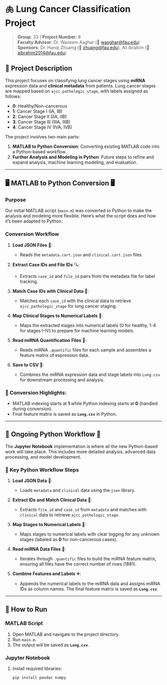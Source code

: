 # 🫁 Lung Cancer Classification Project

> **Group**: 33 | **Project Number**: 8  
> **Faculty Advisor**: Dr. Waseem Asghar (📧 wasghar@fau.edu)  
> **Sponsors**: Dr. Hanqi Zhuang (📧 zhuang@fau.edu), Ali Ibrahim (📧 aibrahim2014@fau.edu)  

## 📜 Project Description
This project focuses on classifying lung cancer stages using **miRNA** expression data and **clinical metadata** from patients. Lung cancer stages are mapped based on `ajcc_pathologic_stage`, with labels assigned as follows:
- **0**: Healthy/Non-cancerous
- **1**: Cancer Stage I (IA, IB)
- **2**: Cancer Stage II (IIA, IIB)
- **3**: Cancer Stage III (IIIA, IIIB)
- **4**: Cancer Stage IV (IVA, IVB)

The project involves two main parts:
1. **MATLAB to Python Conversion**: Converting existing MATLAB code into a Python-based workflow.
2. **Further Analysis and Modeling in Python**: Future steps to refine and expand analysis, machine learning modeling, and evaluation.

---

## 🖥️ MATLAB to Python Conversion 🖥️
### Purpose
Our initial MATLAB script (`main.m`) was converted to Python to make the analysis and modeling more flexible. Here’s what the script does and how it’s been adapted to Python.

### Conversion Workflow
1. **Load JSON Files** 📂: 
   - Reads the `metadata.cart.json` and `clinical.cart.json` files.
   
2. **Extract Case IDs and File IDs** 🔍:
   - Extracts `case_id` and `file_id` pairs from the metadata file for label tracking.

3. **Match Case IDs with Clinical Data** 🔗:
   - Matches each `case_id` with the clinical data to retrieve `ajcc_pathologic_stage` for lung cancer staging.

4. **Map Clinical Stages to Numerical Labels** 🔢:
   - Maps the extracted stages into numerical labels (0 for healthy, 1-4 for stages I-IV) to prepare for machine learning models.

5. **Read miRNA Quantification Files** 🧬:
   - Reads miRNA `.quantific` files for each sample and assembles a feature matrix of expression data.

6. **Save to CSV** 📄:
   - Combines the miRNA expression data and stage labels into `Lung.csv` for downstream processing and analysis.

### 📌 Conversion Highlights:
   - MATLAB indexing starts at **1** while Python indexing starts at **0** (handled during conversion).
   - Final feature matrix is saved as **`Lung.csv`** in Python.

---

## 📓 Ongoing Python Workflow 📓
The **Jupyter Notebook** implementation is where all the new Python-based work will take place. This includes more detailed analysis, advanced data processing, and model development.

### 🎯 Key Python Workflow Steps
1. **Load JSON Data** 📂:
   - Loads `metadata` and `clinical` data using the `json` library.

2. **Extract IDs and Match Clinical Data** 🔗:
   - Extracts `file_id` and `case_id` from `metadata` and matches with `clinical` data to retrieve `ajcc_pathologic_stage`.

3. **Map Stages to Numerical Labels** 🔢:
   - Maps stages to numerical labels with clear logging for any unknown stages (labeled as **0** for non-cancerous cases).

4. **Read miRNA Data Files** 🧬:
   - Iterates through `.quantific` files to build the miRNA feature matrix, ensuring all files have the correct number of rows (1881).

5. **Combine Features and Labels** ➕:
   - Appends the numerical labels to the miRNA data and assigns miRNA IDs as column names. The final feature matrix is saved as **`Lung.csv`**.

---

## 🚀 How to Run

### MATLAB Script
1. Open MATLAB and navigate to the project directory.
2. Run `main.m`.
3. The output will be saved as **`Lung.csv`**.

### Jupyter Notebook
1. Install required libraries:
   ```bash
   pip install pandas numpy
